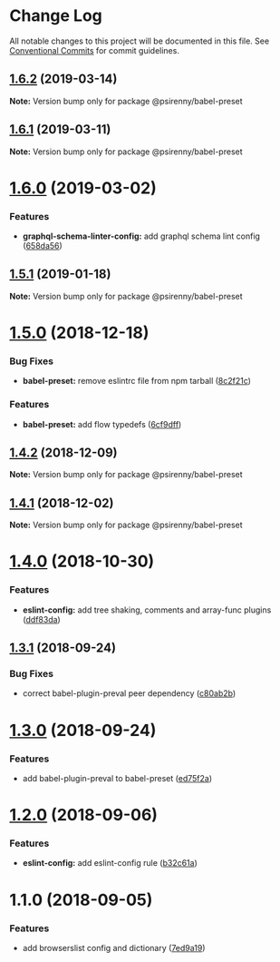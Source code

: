 # Change Log

All notable changes to this project will be documented in this file.
See [Conventional Commits](https://conventionalcommits.org) for commit guidelines.

## [1.6.2](https://github.com/psirenny/monorepo/tree/master/packages/babel-preset/compare/@psirenny/babel-preset@1.6.1...@psirenny/babel-preset@1.6.2) (2019-03-14)

**Note:** Version bump only for package @psirenny/babel-preset





## [1.6.1](https://github.com/psirenny/monorepo/tree/master/packages/babel-preset/compare/@psirenny/babel-preset@1.6.0...@psirenny/babel-preset@1.6.1) (2019-03-11)

**Note:** Version bump only for package @psirenny/babel-preset





# [1.6.0](https://github.com/psirenny/monorepo/tree/master/packages/babel-preset/compare/@psirenny/babel-preset@1.5.1...@psirenny/babel-preset@1.6.0) (2019-03-02)


### Features

* **graphql-schema-linter-config:** add graphql schema lint config ([658da56](https://github.com/psirenny/monorepo/tree/master/packages/babel-preset/commit/658da56))





## [1.5.1](https://github.com/psirenny/monorepo/tree/master/packages/babel-preset/compare/@psirenny/babel-preset@1.5.0...@psirenny/babel-preset@1.5.1) (2019-01-18)

**Note:** Version bump only for package @psirenny/babel-preset





# [1.5.0](https://github.com/psirenny/monorepo/tree/master/packages/babel-preset/compare/@psirenny/babel-preset@1.4.2...@psirenny/babel-preset@1.5.0) (2018-12-18)


### Bug Fixes

* **babel-preset:** remove eslintrc file from npm tarball ([8c2f21c](https://github.com/psirenny/monorepo/tree/master/packages/babel-preset/commit/8c2f21c))


### Features

* **babel-preset:** add flow typedefs ([6cf9dff](https://github.com/psirenny/monorepo/tree/master/packages/babel-preset/commit/6cf9dff))





## [1.4.2](https://github.com/psirenny/monorepo/tree/master/packages/babel-preset/compare/@psirenny/babel-preset@1.4.1...@psirenny/babel-preset@1.4.2) (2018-12-09)

**Note:** Version bump only for package @psirenny/babel-preset





## [1.4.1](https://github.com/psirenny/monorepo/tree/master/packages/babel-preset/compare/@psirenny/babel-preset@1.4.0...@psirenny/babel-preset@1.4.1) (2018-12-02)

**Note:** Version bump only for package @psirenny/babel-preset





# [1.4.0](https://github.com/psirenny/monorepo/tree/master/packages/babel-preset/compare/@psirenny/babel-preset@1.3.1...@psirenny/babel-preset@1.4.0) (2018-10-30)


### Features

* **eslint-config:** add tree shaking, comments and array-func plugins ([ddf83da](https://github.com/psirenny/monorepo/tree/master/packages/babel-preset/commit/ddf83da))





<a name="1.3.1"></a>
## [1.3.1](https://github.com/psirenny/monorepo/tree/master/packages/babel-preset/compare/@psirenny/babel-preset@1.3.0...@psirenny/babel-preset@1.3.1) (2018-09-24)


### Bug Fixes

* correct babel-plugin-preval peer dependency ([c80ab2b](https://github.com/psirenny/monorepo/tree/master/packages/babel-preset/commit/c80ab2b))





<a name="1.3.0"></a>
# [1.3.0](https://github.com/psirenny/monorepo/tree/master/packages/babel-preset/compare/@psirenny/babel-preset@1.2.0...@psirenny/babel-preset@1.3.0) (2018-09-24)


### Features

* add babel-plugin-preval to babel-preset ([ed75f2a](https://github.com/psirenny/monorepo/tree/master/packages/babel-preset/commit/ed75f2a))





<a name="1.2.0"></a>
# [1.2.0](https://github.com/psirenny/monorepo/tree/master/packages/babel-preset/compare/@psirenny/babel-preset@1.1.0...@psirenny/babel-preset@1.2.0) (2018-09-06)


### Features

* **eslint-config:** add eslint-config rule ([b32c61a](https://github.com/psirenny/monorepo/tree/master/packages/babel-preset/commit/b32c61a))





<a name="1.1.0"></a>
# 1.1.0 (2018-09-05)


### Features

* add browserslist config and dictionary ([7ed9a19](https://github.com/psirenny/monorepo/tree/master/packages/babel-preset/commit/7ed9a19))
